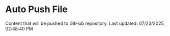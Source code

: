 # Auto Push File

Content that will be pushed to GitHub repository.
Last updated: 07/23/2025, 02:48:40 PM
